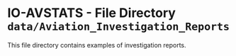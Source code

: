 # IO-AVSTATS - File Directory **`data/Aviation_Investigation_Reports`**

This file directory contains examples of investigation reports.
